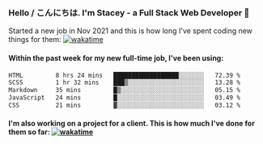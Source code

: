 ### Hello / こんにちは. I'm Stacey - a Full Stack Web Developer 👋

Started a new job in Nov 2021 and this is how long I've spent coding new things for them: [![wakatime](https://wakatime.com/badge/user/86082ce1-bca4-4a02-a7a3-c2242e42ac7a/project/12b01edb-1cc9-44e6-b4ef-181fde524dc6.svg)](https://wakatime.com/badge/user/86082ce1-bca4-4a02-a7a3-c2242e42ac7a/project/12b01edb-1cc9-44e6-b4ef-181fde524dc6)

#### Within the past week for my new full-time job, I've been using:
<!--START_SECTION:waka-->

```txt
HTML         8 hrs 24 mins   ██████████████████░░░░░░░   72.39 %
SCSS         1 hr 32 mins    ███▒░░░░░░░░░░░░░░░░░░░░░   13.28 %
Markdown     35 mins         █▒░░░░░░░░░░░░░░░░░░░░░░░   05.15 %
JavaScript   24 mins         █░░░░░░░░░░░░░░░░░░░░░░░░   03.49 %
CSS          21 mins         ▓░░░░░░░░░░░░░░░░░░░░░░░░   03.12 %
```

<!--END_SECTION:waka-->

#### I'm also working on a project for a client. This is how much I've done for them so far: [![wakatime](https://wakatime.com/badge/user/8ee03c5d-7d98-49f4-8d0f-1a6ade1c9e19/project/5bc43805-de54-41d6-a7b7-44e5a8ecc477.svg)](https://wakatime.com/badge/user/8ee03c5d-7d98-49f4-8d0f-1a6ade1c9e19/project/5bc43805-de54-41d6-a7b7-44e5a8ecc477)
